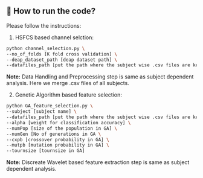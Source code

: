 ## 🔨 How to run the code?
Please follow the instructions:<br/>

1. HSFCS based channel selction:<br/>
```bash
python channel_selection.py \
--no_of_folds [K fold cross validation] \
--deap_dataset_path [deap dataset path] \
--datafiles_path [put the path where the subject wise .csv files are kept]
```
**Note:** Data Handling and Preprocessing step is same as subject dependent analysis. Here we merge .csv files of all subjects. 

2. Genetic Algorithm based feature selection:<br/>
```bash
python GA_feature_selection.py \
--subject [subject name] \
--datafiles_path [put the path where the subject wise .csv files are kept] \
--alpha [weight for classification accuracy] \
--numPop [size of the population in GA] \
--numGen [No of generations in GA \
--cxpb [crossover probability in GA] \
--mutpb [mutation probability in GA] \
--tournsize [tournsize in GA]
```

**Note:** Discreate Wavelet based feature extraction step is same as subject dependent analysis.

